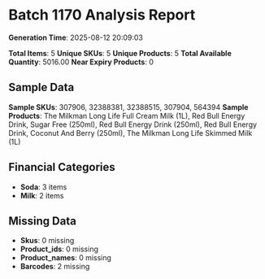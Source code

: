 # Batch 1170 Analysis Report

**Generation Time**: 2025-08-12 20:09:03

**Total Items**: 5
**Unique SKUs**: 5
**Unique Products**: 5
**Total Available Quantity**: 5016.00
**Near Expiry Products**: 0

## Sample Data
**Sample SKUs**: 307906, 32388381, 32388515, 307904, 564394
**Sample Products**: The Milkman Long Life Full Cream Milk (1L), Red Bull Energy Drink, Sugar Free (250ml), Red Bull Energy Drink (250ml), Red Bull Energy Drink, Coconut And Berry (250ml), The Milkman Long Life Skimmed Milk (1L)

## Financial Categories
- **Soda**: 3 items
- **Milk**: 2 items

## Missing Data
- **Skus**: 0 missing
- **Product_ids**: 0 missing
- **Product_names**: 0 missing
- **Barcodes**: 2 missing
